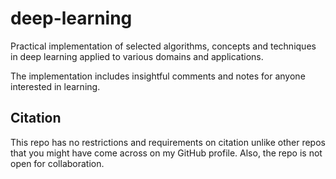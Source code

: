 # deep-learning

Practical implementation of selected algorithms, concepts and techniques in deep learning applied to various domains and applications.

The implementation includes insightful comments and notes for anyone interested in learning.

## Citation

This repo has no restrictions and requirements on citation unlike other repos that you might have come across on my GitHub profile. Also, the repo is not open for collaboration.
